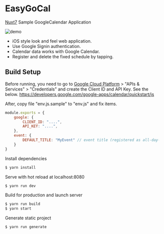 # EasyGoCal

[Nuxt7](https://github.com/nuxt-community/nuxt7) Sample GoogleCalendar Application

![demo](https://github.com/hide212131/nuxt7-googlecal-example/wiki/images/readme.gif)

- iOS style look and feel web application.
- Use Google Signin authentication.
- Calendar data works with Google Calendar.
- Register and delete the fixed schedule by tapping.

## Build Setup

Before running, you need to go to [Google Cloud Platform](https://console.cloud.google.com/) >
"APIs & Services" > "Credentials" and create the Client ID and API Key. See the below.
https://developers.google.com/google-apps/calendar/quickstart/js

After, copy file "env.js.sample" to "env.js" and fix items.

```js
module.exports = {
    google: {
        CLIENT_ID: "....",
        API_KEY: "....",
    },
    event: {
        DEFAULT_TITLE: "MyEvent" // event title (registered as all-day-event).
    }
}
```

Install dependencies
``` bash
$ yarn install
```

Serve with hot reload at localhost:8080
``` bash
$ yarn run dev
```

Build for production and launch server
``` bash
$ yarn run build
$ yarn start
```

Generate static project
``` bash
$ yarn run generate
```
